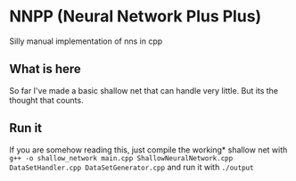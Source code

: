 # NNPP (Neural Network Plus Plus)
Silly manual implementation of nns in cpp

## What is here
So far I've made a basic shallow net that can handle very little. But its the thought that counts.

## Run it
If you are somehow reading this, just compile the working* shallow net with `g++ -o shallow_network main.cpp ShallowNeuralNetwork.cpp DataSetHandler.cpp DataSetGenerator.cpp` and run it with `./output`